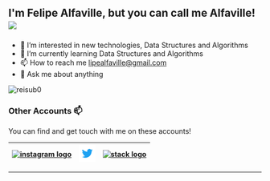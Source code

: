 <h2>I'm Felipe Alfaville, but you can call me Alfaville! <img src="https://media.giphy.com/media/12oufCB0MyZ1Go/giphy.gif" width="40"></h2>

- 👀 I’m interested in new technologies, Data Structures and Algorithms
- 🌱 I’m currently learning Data Structures and Algorithms
- 📫 How to reach me lipealfaville@gmail.com
- 💬 Ask me about anything

<p align="left">
  <img src="https://github-readme-stats.vercel.app/api?username=Alfaville&show_icons=true" alt="reisub0" />
</p>

### Other Accounts 📫

You can find and get touch with me on these accounts!

| [<img src="https://raw.githubusercontent.com/Delta456/Delta456/master/img/instagram.jpg" alt="instagram logo" width="24">](https://www.instagram.com/felipealfaville/) | [<img src="https://raw.githubusercontent.com/Delta456/Delta456/master/img/twitter.png" alt="twitter logo" width="34">](https://twitter.com/felipealfaville) | [<img src="https://raw.githubusercontent.com/Delta456/Delta456/master/img/stack.svg" alt="stack logo" width="24">](https://stackoverflow.com/users/1701029/alfaville)
|---|---|---|

---
